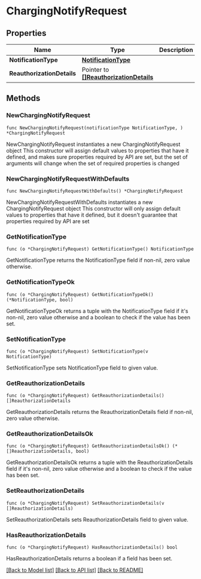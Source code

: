 # ChargingNotifyRequest

## Properties

Name | Type | Description | Notes
------------ | ------------- | ------------- | -------------
**NotificationType** | [**NotificationType**](NotificationType.md) |  | 
**ReauthorizationDetails** | Pointer to [**[]ReauthorizationDetails**](ReauthorizationDetails.md) |  | [optional] 

## Methods

### NewChargingNotifyRequest

`func NewChargingNotifyRequest(notificationType NotificationType, ) *ChargingNotifyRequest`

NewChargingNotifyRequest instantiates a new ChargingNotifyRequest object
This constructor will assign default values to properties that have it defined,
and makes sure properties required by API are set, but the set of arguments
will change when the set of required properties is changed

### NewChargingNotifyRequestWithDefaults

`func NewChargingNotifyRequestWithDefaults() *ChargingNotifyRequest`

NewChargingNotifyRequestWithDefaults instantiates a new ChargingNotifyRequest object
This constructor will only assign default values to properties that have it defined,
but it doesn't guarantee that properties required by API are set

### GetNotificationType

`func (o *ChargingNotifyRequest) GetNotificationType() NotificationType`

GetNotificationType returns the NotificationType field if non-nil, zero value otherwise.

### GetNotificationTypeOk

`func (o *ChargingNotifyRequest) GetNotificationTypeOk() (*NotificationType, bool)`

GetNotificationTypeOk returns a tuple with the NotificationType field if it's non-nil, zero value otherwise
and a boolean to check if the value has been set.

### SetNotificationType

`func (o *ChargingNotifyRequest) SetNotificationType(v NotificationType)`

SetNotificationType sets NotificationType field to given value.


### GetReauthorizationDetails

`func (o *ChargingNotifyRequest) GetReauthorizationDetails() []ReauthorizationDetails`

GetReauthorizationDetails returns the ReauthorizationDetails field if non-nil, zero value otherwise.

### GetReauthorizationDetailsOk

`func (o *ChargingNotifyRequest) GetReauthorizationDetailsOk() (*[]ReauthorizationDetails, bool)`

GetReauthorizationDetailsOk returns a tuple with the ReauthorizationDetails field if it's non-nil, zero value otherwise
and a boolean to check if the value has been set.

### SetReauthorizationDetails

`func (o *ChargingNotifyRequest) SetReauthorizationDetails(v []ReauthorizationDetails)`

SetReauthorizationDetails sets ReauthorizationDetails field to given value.

### HasReauthorizationDetails

`func (o *ChargingNotifyRequest) HasReauthorizationDetails() bool`

HasReauthorizationDetails returns a boolean if a field has been set.


[[Back to Model list]](../README.md#documentation-for-models) [[Back to API list]](../README.md#documentation-for-api-endpoints) [[Back to README]](../README.md)


